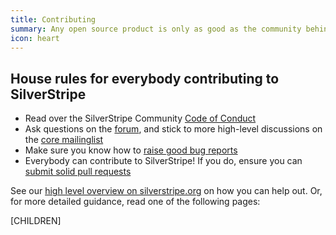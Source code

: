 ```yaml
---
title: Contributing
summary: Any open source product is only as good as the community behind it. You can participate by sharing  code, ideas, or simply helping others. No matter what your skill level is, every contribution counts.
icon: heart
---
```

## House rules for everybody contributing to SilverStripe
 * Read over the SilverStripe Community [Code of Conduct](code_of_conduct) 
 * Ask questions on the [forum](http://silverstripe.org/community/forums), and stick to more high-level discussions on the [core mailinglist](https://groups.google.com/forum/#!forum/silverstripe-dev)
 * Make sure you know how to [raise good bug reports](issues_and_bugs)
 * Everybody can contribute to SilverStripe! If you do, ensure you can [submit solid pull requests](code)

See our [high level overview on silverstripe.org](http://www.silverstripe.org/community/contributing-to-silverstripe/)
on how you can help out. Or, for more detailed guidance, read one of the following pages:

[CHILDREN]

